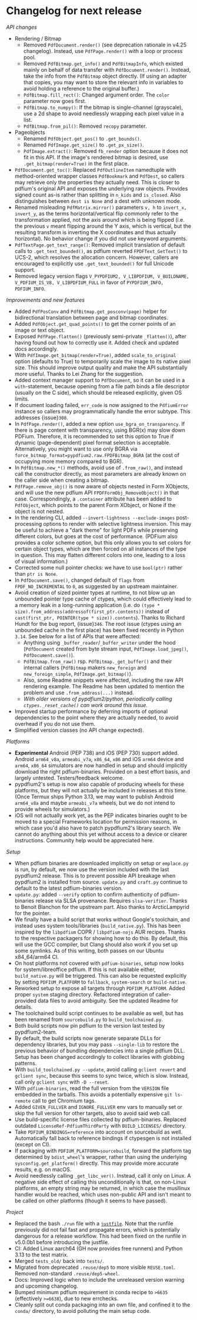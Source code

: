 <!-- SPDX-FileCopyrightText: 2025 geisserml <geisserml@gmail.com> -->
<!-- SPDX-License-Identifier: CC-BY-4.0 -->

<!-- List character: dash (-) -->

# Changelog for next release

*API changes*
- Rendering / Bitmap
  * Removed `PdfDocument.render()` (see deprecation rationale in v4.25 changelog). Instead, use `PdfPage.render()` with a loop or process pool.
  * Removed `PdfBitmap.get_info()` and `PdfBitmapInfo`, which existed mainly on behalf of data transfer with `PdfDocument.render()`. Instead, take the info from the `PdfBitmap` object directly. (If using an adapter that copies, you may want to store the relevant info in variables to avoid holding a reference to the original buffer.)
  * `PdfBitmap.fill_rect()`: Changed argument order. The `color` parameter now goes first.
  * `PdfBitmap.to_numpy()`: If the bitmap is single-channel (grayscale), use a 2d shape to avoid needlessly wrapping each pixel value in a list.
  * `PdfBitmap.from_pil()`: Removed `recopy` parameter.
- Pageobjects
  * Renamed `PdfObject.get_pos()` to `.get_bounds()`.
  * Renamed `PdfImage.get_size()` to `.get_px_size()`.
  * `PdfImage.extract()`: Removed `fb_render` option because it does not fit in this API. If the image's rendered bitmap is desired, use `.get_bitmap(render=True)` in the first place.
- `PdfDocument.get_toc()`: Replaced `PdfOutlineItem` namedtuple with method-oriented wrapper classes `PdfBookmark` and `PdfDest`, so callers may retrieve only the properties they actually need. This is closer to pdfium's original API and exposes the underlying raw objects. Provides signed count as-is rather than splitting in `n_kids` and `is_closed`. Also distinguishes between `dest is None` and a dest with unknown mode.
- Renamed misleading `PdfMatrix.mirror()` parameters `v, h` to `invert_x, invert_y`, as the terms horizontal/vertical flip commonly refer to the transformation applied, not the axis around which is being flipped (i.e. the previous `v` meant flipping around the Y axis, which is vertical, but the resulting transform is inverting the X coordinates and thus actually horizontal). No behavior change if you did not use keyword arguments.
- `PdfTextPage.get_text_range()`: Removed implicit translation of default calls to `.get_text_bounded()`, as pdfium reverted `FPDFText_GetText()` to UCS-2, which resolves the allocation concern. However, callers are encouraged to explicitly use `.get_text_bounded()` for full Unicode support.
- Removed legacy version flags `V_PYPDFIUM2, V_LIBPDFIUM, V_BUILDNAME, V_PDFIUM_IS_V8, V_LIBPDFIUM_FULL` in favor of `PYPDFIUM_INFO, PDFIUM_INFO`.

*Improvements and new features*
- Added `PdfPosConv` and `PdfBitmap.get_posconv(page)` helper for bidirectional translation between page and bitmap coordinates.
- Added `PdfObject.get_quad_points()` to get the corner points of an image or text object.
- Exposed `PdfPage.flatten()` (previously semi-private `_flatten()`), after having found out how to correctly use it. Added check and updated docs accordingly.
- With `PdfImage.get_bitmap(render=True)`, added `scale_to_original` option (defaults to True) to temporarily scale the image to its native pixel size. This should improve output quality and make the API substantially more useful. Thanks to Lei Zhang for the suggestion.
- Added context manager support to `PdfDocument`, so it can be used in a `with`-statement, because opening from a file path binds a file descriptor (usually on the C side), which should be released explicitly, given OS limits.
- If document loading failed, `err_code` is now assigned to the `PdfiumError` instance so callers may programmatically handle the error subtype. This addresses {issue}`308`.
- In `PdfPage.render()`, added a new option `use_bgra_on_transparency`. If there is page content with transparency, using BGR(x) may slow down PDFium. Therefore, it is recommended to set this option to True if dynamic (page-dependent) pixel format selection is acceptable. Alternatively, you might want to use only BGRA via `force_bitmap_format=pypdfium2.raw.FPDFBitmap_BGRA` (at the cost of occupying more memory compared to BGR).
- In `PdfBitmap.new_*()` methods, avoid use of `.from_raw()`, and instead call the constructor directly, as most parameters are already known on the caller side when creating a bitmap.
- `PdfPage.remove_obj()` is now aware of objects nested in Form XObjects, and will use the new pdfium API `FPDFFormObj_RemoveObject()` in that case. Correspondingly, a `.container` attribute has been added to `PdfObject`, which points to the parent Form XObject, or None if the object is not nested.
- In the rendering CLI, added `--invert-lightness --exclude-images` post-processing options to render with selective lightness inversion. This may be useful to achieve a "dark theme" for light PDFs while preserving different colors, but goes at the cost of performance. (PDFium also provides a color scheme option, but this only allows you to set colors for certain object types, which are then forced on all instances of the type in question. This may flatten different colors into one, leading to a loss of visual information.)
- Corrected some null pointer checks: we have to use `bool(ptr)` rather than `ptr is None`.
- In `PdfDocument.save()`, changed default of `flags` from `FPDF_NO_INCREMENTAL` to `0`, as suggested by an upstream maintainer.
- Avoid creation of sized pointer types at runtime, to not blow up an unbounded pointer type cache of ctypes, which could effectively lead to a memory leak in a long-running application (i.e. do `(type * size).from_address(addressof(first_ptr.contents))` instead of `cast(first_ptr, POINTER(type * size)).contents`). Thanks to Richard Hundt for the bug report, {issue}`346`. The root issue (ctypes using an unbounded cache in the first place) has been fixed recently in Python `3.14`. See below for a list of APIs that were affected:
  * Anything using `_buffer_reader`/`_buffer_writer` under the hood (`PdfDocument` created from byte stream input, `PdfImage.load_jpeg()`, `PdfDocument.save()`).
  * `PdfBitmap.from_raw()` rsp. `PdfBitmap._get_buffer()` and their internal callers (`PdfBitmap` makers `new_foreign` and `new_foreign_simple`, `PdfImage.get_bitmap()`).
  * Also, some Readme snippets were affected, including the raw API rendering example. The Readme has been updated to mention the problem and use `.from_address(...)` instead.
  * *With older versions of pypdfium2/python, periodically calling `ctypes._reset_cache()` can work around this issue.*
- Improved startup performance by deferring imports of optional dependencies to the point where they are actually needed, to avoid overhead if you do not use them.
- Simplified version classes (no API change expected).

*Platforms*
- __Experimental__ Android (PEP 738) and iOS (PEP 730) support added.
  Android `arm64_v8a`, `armeabi_v7a`, `x86_64`, `x86` and iOS `arm64` device and `arm64`, `x86_64` simulators are now handled in setup and should implicitly download the right pdfium-binaries. Provided on a best effort basis, and largely untested. Testers/feedback welcome.
- pypdfium2's setup is now also capable of producing wheels for these platforms, but they will not actually be included in releases at this time. (Once Termux ships Python 3.13, we may want to publish Android `arm64_v8a` and maybe `armeabi_v7a` wheels, but we do not intend to provide wheels for simulators.)
- iOS will not actually work yet, as the PEP indicates binaries ought to be moved to a special Frameworks location for permission reasons, in which case you'd also have to patch pypdfium2's library search. We cannot do anything about this yet without access to a device or clearer instructions. Community help would be appreciated here.

*Setup*
- When pdfium binaries are downloaded implicitly on setup or `emplace.py` is run, by default, we now use the version included with the last pypdfium2 release. This is to prevent possible API breakage when pypdfium2 is installed from source. `update.py` and `craft.py` continue to default to the latest pdfium-binaries version.
- `update.py`: added `--verify` option to confirm authenticity of pdfium-binaries release via SLSA provenance. Requires `slsa-verifier`. Thanks to Benoit Blanchon for the upstream part. Also thanks to ArcticLampyrid for the pointer.
- We finally have a build script that works without Google's toolchain, and instead uses system tools/libraries (`build_native.py`). This has been inspired by the `libpdfium` COPR / `libpdfium-nojs` AUR recipes. Thanks to the respective packagers for showing how to do this. By default, this will use the GCC compiler, but Clang should also work if you set up some symlinks. As of this writing, both passes on our Ubuntu x84_64/arm64 CI.
- On host platforms not covered with `pdfium-binaries`, setup now looks for system/libreoffice pdfium. If this is not available either, `build_native.py` will be triggered. This can also be requested explicitly by setting `PDFIUM_PLATFORM` to `fallback`, `system-search` or `build-native`.
- Reworked setup to expose all targets through `PDFIUM_PLATFORM`. Added proper `system` staging directory. Refactored integration of caller-provided data files to avoid ambiguity. See the updated Readme for details.
- The toolchained build script continues to be available as well, but has been renamed from `sourcebuild.py` to `build_toolchained.py`.
- Both build scripts now pin pdfium to the version last tested by pypdfium2-team.
- By default, the build scripts now generate separate DLLs for dependency libraries, but you may pass `--single-lib` to restore the previous behavior of bundling dependencies into a single pdfium DLL. Setup has been changed accordingly to collect libraries with globbing patterns.
- With `build_toolchained.py --update`, avoid calling `gclient revert` and `gclient sync`, because this seems to sync twice, which is slow. Instead, call only `gclient sync` with `-D --reset`.
- With `pdfium-binaries`, read the full version from the `VERSION` file embedded in the tarballs. This avoids a potentially expensive `git ls-remote` call to get Chromium tags.
- Added `GIVEN_FULLVER` and `IGNORE_FULLVER` env vars to manually set or skip the full version for other targets, also to avoid said web call.
- Use build-specific license files collected by pdfium-binaries. Replaced outdated `LicenseRef-PdfiumThirdParty` with `BUILD_LICENSES/` directory.
- Take `PDFIUM_BINDINGS=reference` into account on sourcebuild as well. Automatically fall back to reference bindings if ctypesgen is not installed (except on CI).
- If packaging with `PDFIUM_PLATFORM=sourcebuild`, forward the platform tag determined by `bdist_wheel`'s wrapper, rather than using the underlying `sysconfig.get_platform()` directly. This may provide more accurate results, e.g. on macOS.
- Avoid needlessly calling `_get_libc_ver()`. Instead, call it only on Linux. A negative side effect of calling this unconditionally is that, on non-Linux platforms, an empty string may be returned, in which case the musllinux handler would be reached, which uses non-public API and isn't meant to be called on other platforms (though it seems to have passed).

*Project*
- Replaced the bash `./run` file with a [`justfile`](https://github.com/casey/just). Note that the runfile previously did not fail fast and propagate errors, which is potentially dangerous for a release workflow. This had been fixed on the runfile in v5.0.0b1 before introducing the justfile.
- CI: Added Linux aarch64 (GH now provides free runners) and Python 3.13 to the test matrix.
- Merged `tests_old/` back into `tests/`.
- Migrated from deprecated `.reuse/dep5` to more visible `REUSE.toml`. Removed non-standard `.reuse/dep5-wheel`.
- Docs: Improved logic when to include the unreleased version warning and upcoming changelog.
- Bumped minimum pdfium requirement in conda recipe to `>6635` (effectively `>=6638`), due to new errchecks.
- Cleanly split out conda packaging into an own file, and confined it to the `conda/` directory, to avoid polluting the main setup code.
